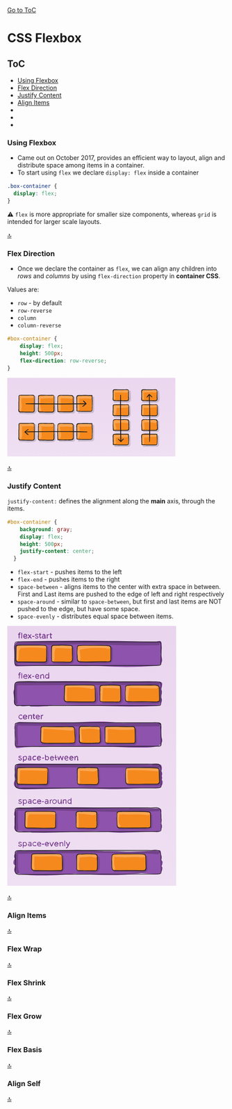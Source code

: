 [Go to ToC](../README.md)

# CSS Flexbox

## ToC
* [Using Flexbox](#using-flexbox)
* [Flex Direction ](#flex-direction)
* [Justify Content](#justify-content)
* [Align Items](#align-items)
* [ ](#)
* [](#)
* [](#)

### Using Flexbox

* Came out on October 2017, provides an efficient way to layout, align and distribute space among items in a container. 
* To start using `flex` we declare `display: flex` inside a container

```css
.box-container {
  display: flex;
}
```
:warning: `flex` is more appropriate for smaller size components, whereas `grid` is intended for larger scale layouts.

[🔝](#toc)  
  

### Flex Direction

* Once we declare the container as `flex`, we can align any children into *rows* and *columns* by using `flex-direction` property in **container CSS**.

Values are:
* `row` - by default
* `row-reverse` 
* `column`
* `column-reverse`

```css
#box-container {
    display: flex;
    height: 500px;
    flex-direction: row-reverse;
}
```

![flex direction](flex-direction.png)

[🔝](#toc)  
  
### Justify Content

`justify-content:` defines the alignment along the **main** axis, through the items. 
```css
#box-container {
    background: gray;
    display: flex;
    height: 500px;
    justify-content: center;
  }
```  

* `flex-start` - pushes items to the left
* `flex-end` - pushes items to the right
* `space-between` - aligns items to the center with extra space in between. First and Last items are pushed to the edge of left and right respectively
* `space-around` - similar to `space-between`, but first and last items are NOT pushed to the edge, but have some space.
* `space-evenly` - distributes equal space between items.

![justify content](justify-content.png)


  
[🔝](#toc)  

### Align Items



  
[🔝](#toc)  

### Flex Wrap


  
[🔝](#toc)  

### Flex Shrink



[🔝](#toc)    
  
  
### Flex Grow


  
[🔝](#toc)  

  
  
### Flex Basis


  
[🔝](#toc)  

  
  
### Align Self


  
[🔝](#toc)  

  

  
  
